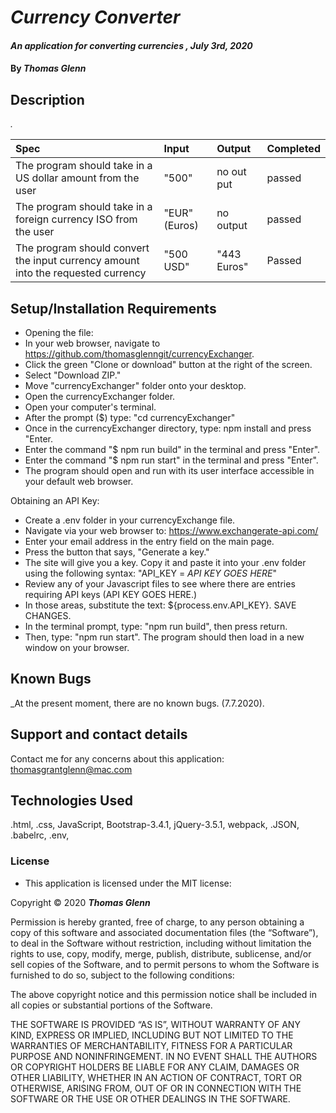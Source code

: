 
# _Currency Converter_

#### _An application for converting currencies , July 3rd, 2020_

#### By _**Thomas Glenn**_

## Description

_._

| Spec   |    Input    |  Output | Completed |
|:----------|:-------------|:------| :-------- |
| The program should take in a US dollar amount from the user | "500" | no out put | passed |
| The program should take in a foreign currency ISO from the user | "EUR" (Euros) | no output |  passed  |
| The program should convert the input currency amount into the requested currency | "500 USD"  |  "443 Euros" |   Passed |


## Setup/Installation Requirements

- Opening the file:
- In your web browser, navigate to https://github.com/thomasglenngit/currencyExchanger.
- Click the green "Clone or download" button at the right of the screen.
- Select "Download ZIP."
- Move "currencyExchanger" folder onto your desktop.
- Open the currencyExchanger folder.
- Open your computer's terminal.
- After the prompt ($) type: "cd currencyExchanger"
- Once in the currencyExchanger directory, type: npm install and press "Enter.
- Enter the command "$ npm run build" in the terminal and press "Enter".
- Enter the command "$ npm run start" in the terminal and press "Enter".
- The program should open and run with its user interface accessible in your default web browser.

Obtaining an API Key:
- Create a .env folder in your currencyExchange file. 
- Navigate via your web browser to: https://www.exchangerate-api.com/
- Enter your email address in the entry field on the main page.
- Press the button that says, "Generate a key."
- The site will give you a key. Copy it and paste it into your .env folder using the following syntax: "API_KEY = *API KEY GOES HERE*"
- Review any of your Javascript files to see where there are entries requiring API keys (API KEY GOES HERE.)
- In those areas, substitute the text: ${process.env.API_KEY}.
SAVE CHANGES.
- In the terminal prompt, type: "npm run build", then press return.
- Then, type: "npm run start". The program should then load in a new window on your browser.


## Known Bugs

_At the present moment, there are no known bugs. (7.7.2020).

## Support and contact details

Contact me for any concerns about this application:
<thomasgrantglenn@mac.com>

## Technologies Used

.html, .css, JavaScript, Bootstrap-3.4.1, jQuery-3.5.1, webpack, .JSON, .babelrc, .env, 

### License

* This application is licensed under the MIT license:

Copyright © 2020 **_Thomas Glenn_**

Permission is hereby granted, free of charge, to any person obtaining a copy of this software and associated documentation files (the “Software”), to deal in the Software without restriction, including without limitation the rights to use, copy, modify, merge, publish, distribute, sublicense, and/or sell copies of the Software, and to permit persons to whom the Software is furnished to do so, subject to the following conditions:

The above copyright notice and this permission notice shall be included in all copies or substantial portions of the Software.

THE SOFTWARE IS PROVIDED “AS IS”, WITHOUT WARRANTY OF ANY KIND, EXPRESS OR IMPLIED, INCLUDING BUT NOT LIMITED TO THE WARRANTIES OF MERCHANTABILITY, FITNESS FOR A PARTICULAR PURPOSE AND NONINFRINGEMENT. IN NO EVENT SHALL THE AUTHORS OR COPYRIGHT HOLDERS BE LIABLE FOR ANY CLAIM, DAMAGES OR OTHER LIABILITY, WHETHER IN AN ACTION OF CONTRACT, TORT OR OTHERWISE, ARISING FROM, OUT OF OR IN CONNECTION WITH THE SOFTWARE OR THE USE OR OTHER DEALINGS IN THE SOFTWARE.